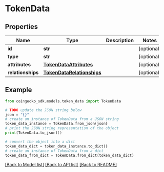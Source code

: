 # TokenData


## Properties

Name | Type | Description | Notes
------------ | ------------- | ------------- | -------------
**id** | **str** |  | [optional] 
**type** | **str** |  | [optional] 
**attributes** | [**TokenDataAttributes**](TokenDataAttributes.md) |  | [optional] 
**relationships** | [**TokenDataRelationships**](TokenDataRelationships.md) |  | [optional] 

## Example

```python
from coingecko_sdk.models.token_data import TokenData

# TODO update the JSON string below
json = "{}"
# create an instance of TokenData from a JSON string
token_data_instance = TokenData.from_json(json)
# print the JSON string representation of the object
print(TokenData.to_json())

# convert the object into a dict
token_data_dict = token_data_instance.to_dict()
# create an instance of TokenData from a dict
token_data_from_dict = TokenData.from_dict(token_data_dict)
```
[[Back to Model list]](../README.md#documentation-for-models) [[Back to API list]](../README.md#documentation-for-api-endpoints) [[Back to README]](../README.md)


